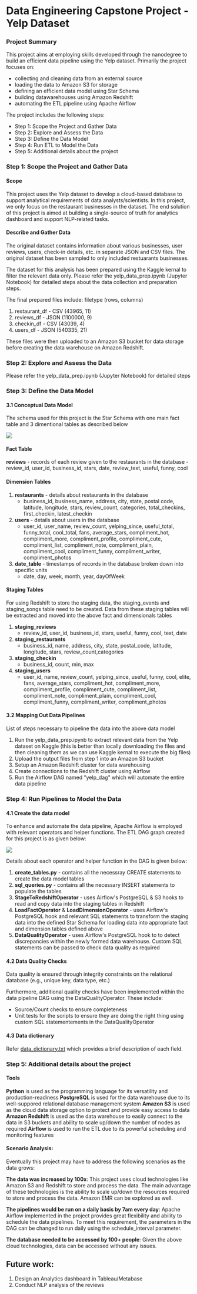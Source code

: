 # Data Engineering Capstone Project - Yelp Dataset
### Project Summary
This project aims at employing skills developed through the nanodegree to build an efficient data pipeline using the Yelp dataset. 
Primarily the project focuses on: 
* collecting and cleaning data from an external source 
* loading the data to Amazon S3 for storage
* defining an efficient data model using Star Schema
* building datawarehouses using Amazon Redshift
* automating the ETL pipeline using Apache Airflow

The project includes the following steps:
* Step 1: Scope the Project and Gather Data
* Step 2: Explore and Assess the Data
* Step 3: Define the Data Model
* Step 4: Run ETL to Model the Data
* Step 5: Additional details about the project

### Step 1: Scope the Project and Gather Data
#### Scope
This project uses the Yelp dataset to develop a cloud-based database to support analytical requirements of data analysts/scientists. In this project, we only focus on the restaurant businesses in the dataset. The end solution of this project is aimed at building a single-source of truth for analytics dashboard and support NLP-related tasks.

#### Describe and Gather Data
The original dataset contains information about various businesses, user reviews, users, check-in details, etc. in separate JSON and CSV files. The original dataset has been sampled to only included restuarants businesses. 

The dataset for this analysis has been prepared using the Kaggle kernal to filter the relevant data only. Please refer the yelp_data_prep.ipynb (Jupyter Notebook) for detailed steps about the data collection and preparation steps.

The final prepared files include: filetype (rows, columns)
1. restaurant_df - CSV (43965, 11)
2. reviews_df - JSON (1100000, 9)
3. checkin_df - CSV (43039, 4)
4. users_df - JSON (540335, 21)

These files were then uploaded to an Amazon S3 bucket for data storage before creating the data warehouse on Amazon Redshift.


### Step 2: Explore and Assess the Data
Please refer the yelp_data_prep.ipynb (Jupyter Notebook) for detailed steps

### Step 3: Define the Data Model
#### 3.1 Conceptual Data Model
The schema used for this project is the Star Schema with one main fact table and 3 dimentional tables as described below

<img src="https://github.com/SumerBangera/Data-Engineering/blob/main/Captone Project - Yelp Data/images/Schema.png"/>


#### Fact Table
**reviews** - records of each review given to the restaurants in the database
    - review_id, user_id, business_id, stars, date, review_text, useful, funny, cool
    
#### Dimension Tables
1. **restaurants** - details about restaurants in the database
    - business_id, business_name, address, city, state, postal code, latitude, longitude, stars, review_count, categories, total_checkins, first_checkin, latest_checkin
2. **users** - details about users in the database
    - user_id, user_name, review_count, yelping_since, useful_total, funny_total, cool_total, fans, average_stars, compliment_hot, compliment_more, compliment_profile, compliment_cute, compliment_list, compliment_note, compliment_plain, compliment_cool, compliment_funny, compliment_writer, compliment_photos
3. **date_table** - timestamps of records in the database broken down into specific units
    - date, day, week, month, year, dayOfWeek
    

#### Staging Tables
For using Redshift to store the staging data, the staging_events and staging_songs table need to be created. Data from these staging tables will be extracted and moved into the above fact and dimensionals tables

1. **staging_reviews** 
    - review_id, user_id, business_id, stars, useful, funny, cool, text, date
2. **staging_restaurants** 
    - business_id, name, address, city, state, postal_code, latitude, longitude, stars, review_count,categories
3. **staging_checkin**
    - business_id, count, min, max
4. **staging_users**
    - user_id, name, review_count, yelping_since, useful, funny, cool, elite,	fans,	average_stars, compliment_hot, compliment_more, compliment_profile, compliment_cute, compliment_list, compliment_note, compliment_plain, compliment_cool, compliment_funny, compliment_writer, compliment_photos


#### 3.2 Mapping Out Data Pipelines
List of steps necessary to pipeline the data into the above data model
1. Run the yelp_data_prep.ipynb to extract relevant data from the Yelp dataset on Kaggle (this is better than locally downloading the files and then cleaning them as we can use Kaggle kernal to execute the big files)
2. Upload the output files from step 1 into an Amazon S3 bucket
3. Setup an Amazon Redshift cluster for data warehousing
4. Create connections to the Redshift cluster using Airflow
5. Run the Airflow DAG named "yelp_dag" which will automate the entire data pipeline

### Step 4: Run Pipelines to Model the Data 
#### 4.1 Create the data model
To enhance and automate the data pipeline, Apache Airflow is employed with relevant operators and helper functions. The ETL DAG graph created for this project is as given below:

<img src="https://github.com/SumerBangera/Data-Engineering/blob/main/Captone%20Project%20-%20Yelp%20Data/images/DAG.png"/>

Details about each operator and helper function in the DAG is given below:
1. **create_tables.py** - contains all the necessray CREATE statements to create the data model tables
2. **sql_queries.py** - contains all the necessary INSERT statements to populate the tables 
3. **StageToRedshiftOperator** - uses Airflow's PostgreSQL & S3 hooks to read and copy data into the staging tables in Redshift
4. **LoadFactOperator** & **LoadDimensionOperator** - uses Airflow's PostgreSQL hook and relevant SQL statements to transform the staging data into the defined Star Schema for loading data into appropriate fact and dimension tables defined above
5. **DataQualityOperator** - uses Airflow's PostgreSQL hook to to detect discrepancies within the newly formed data warehouse. Custom SQL statements can be passed to check data quality as required

#### 4.2 Data Quality Checks
Data quality is ensured through integrity constraints on the relational database (e.g., unique key, data type, etc.)

Furthermore, additional quality checks have been implemented within the data pipeline DAG using the DataQualityOperator. These include:
 * Source/Count checks to ensure completeness
 * Unit tests for the scripts to ensure they are doing the right thing using custom SQL statementements in the DataQualityOperator

#### 4.3 Data dictionary 
Refer [data_dictionary.txt](https://github.com/SumerBangera/Data-Engineering/blob/main/Captone%20Project%20-%20Yelp%20Data/data_dictionary.txt) which provides a brief description of each field. 


### Step 5: Additional details about the project
#### Tools
**Python** is used as the programming language for its versatility and production-readiness
**PostgreSQL** is used for the data warehouse due to its well-suppored relational database management system
**Amazon S3** is used as the cloud data storage option to protect and provide easy access to data
**Amazon Redshift** is used as the data warehouse to easily connect to the data in S3 buckets and ability to scale up/down the number of nodes as required
**Airflow** is used to run the ETL due to its powerful scheduling and monitoring features


#### Scenario Analysis:
Eventually this project may have to address the following scenarios as the data grows:

**The data was increased by 100x**: This project uses cloud technologies like Amazon S3 and Redshift to store and process the data. The main advantage of these technologies is the ability to scale up/down the resources required to store and process the data. Amazon EMR can be explored as well. 

**The pipelines would be run on a daily basis by 7am every day**: Apache Airflow implemented in the project provides great flexibility and ability to schedule the data pipelines. To meet this requirement, the parameters in the DAG can be changed to run daily using the schedule_interval parameter. 

**The database needed to be accessed by 100+ people**: Given the above cloud technologies, data can be accessed without any issues.   


## Future work:
1. Design an Analytics dashboard in Tableau/Metabase
2. Conduct NLP analysis of the reviews
